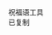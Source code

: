 <html lang="zh-CN">
<head>
  <meta charset="UTF-8">
  <meta name="viewport" content="width=device-width, initial-scale=1.0">
  <title>祝福语</title>
  <script src="https://cdn.tailwindcss.com"></script>
  <link href="https://cdn.jsdelivr.net/npm/font-awesome@4.7.0/css/font-awesome.min.css" rel="stylesheet">
  
  <script>
    tailwind.config = {
      theme: {
        extend: {
          colors: {
            primary: '#165DFF',
            success: '#00B42A',
            neutral: '#F5F7FA',
            'neutral-light': '#F9FAFB',
          },
          fontFamily: {
            inter: ['Inter', 'system-ui', 'sans-serif'],
          },
          boxShadow: {
            'micro': '0 1px 4px rgba(0,0,0,0.05)',
          },
          borderRadius: {
            'sm': '4px',
          }
        },
      }
    }
  </script>
  
  <style type="text/tailwindcss">
    body {
      overscroll-behavior: none;
    }
    .blessing-card {
      transition: transform 0.2s ease, box-shadow 0.2s ease;
    }
    .blessing-card:hover {
      transform: translateX(4px);
      box-shadow: 0 2px 8px rgba(22, 93, 255, 0.1);
    }
  </style>
</head>
<body class="font-inter bg-neutral-light min-h-screen">

  <main class="max-w-6xl mx-auto px-4 pb-12">
    <div class="grid grid-cols-1 gap-3" id="blessingContainer">
      <!-- 祝福语卡片动态生成 -->
    </div>
  </main>

  <footer class="bg-white border-t border-gray-200 py-3">
    <div class="text-center text-xs text-gray-500">
       祝福语工具     </div>
  </footer>

  <div id="toast" class="fixed bottom-6 left-1/2 transform -translate-x-1/2 bg-success text-white px-4 py-2 rounded-sm shadow-md opacity-0 transition-opacity duration-300">
    <i class="fa fa-check mr-1"></i>
    <span>已复制</span>
  </div>

  <script>
       const blessings = [
    {id: 1, content: "阳光派对嗨翻今夏"},
    {id: 2, content: "活力夏日嗨不停"},
    {id: 3, content: "沁爽一夏乐不思暑"},
    {id: 4, content: "放肆狂欢"},
    {id: 5, content: "嗨翻盛夏"},
    {id: 6, content: "夏日悠长心情舒畅"},
    {id: 7, content: "清凉一夏自在无忧"},
    {id: 8, content: "阳光灿烂笑容常伴"},
    {id: 9, content: "绿荫相伴夏日安然"},
    {id: 10, content: "清风送爽夏日吉祥"},
    {id: 11, content: "心静享清凉一夏"},
    {id: 12, content: "西瓜管够快乐无限"},
    {id: 13, content: "荷风送香夏日安康"},
    {id: 14, content: "浪花欢笑暑热尽消"},
    {id: 15, content: "夏日甜如蜜"},
    {id: 16, content: "无"},
    {id: 17, content: "树荫底下好乘凉"},
    {id: 18, content: "晚风轻拂好梦入眠"},
    {id: 19, content: "注意防暑保持清爽"},
    {id: 20, content: "热情似火活力满满"},
    {id: 21, content: "燃情一夏乐翻天"},
    {id: 22, content: "盛夏狂欢正当时"},
    {id: 23, content: "热力全开放肆玩"},
    {id: 24, content: "冰爽夏日透心凉"},
    {id: 25, content: "畅游碧波消酷暑"},
    {id: 26, content: "悠享慢夏好时光"},
    {id: 27, content: "荷风摇翠影"},
    {id: 28, content: "柳岸踏歌行"},
    {id: 29, content: "蝉鸣消暑意"},
    {id: 30, content: "竹径觅清凉"},
    {id: 31, content: "曲桥观鱼跃"},
    {id: 32, content: "芳榭沐荷香"},
    {id: 33, content: "榴火燃夏趣"},
    {id: 34, content: "兰舟荡碧波"},
    {id: 35, content: "浓荫蔽赤日"},
    {id: 36, content: "清茗话悠长"},
    {id: 37, content: "鱼衔云影碎"},
    {id: 38, content: "风送藕香飞"},
    {id: 39, content: "碧浪追凉去"},
    {id: 40, content: "白鹅引颈歌"},
    {id: 41, content: "摇扇呼萤火"},
    {id: 42, content: "提灯捕夜风"},
    {id: 43, content: "跳珠惊翠盖"},
    {id: 44, content: "赤足戏清涟"},
    {id: 45, content: "散发乘夕凉"},
    {id: 46, content: "开轩卧闲敞"},
    {id: 47, content: "何以消烦暑"},
    {id: 48, content: "端坐一院中"},
    {id: 49, content: "眼前无长物"},
    {id: 50, content: "窗下有清风"},

    ];

    // 渲染函数
    function renderBlessings() {
      const container = document.getElementById('blessingContainer');
      container.innerHTML = blessings.map(blessing => `
        <div class="blessing-card bg-white rounded-sm shadow-micro p-3">
          <div class="flex items-center mb-2">
            <div class="w-6 h-6 bg-primary/10 rounded-full flex items-center justify-center mr-2">
              <span class="text-primary font-semibold text-xs">${blessing.id}</span>
            </div>
            <p class="text-gray-800 text-xs ${blessing.content === '无' ? 'text-gray-400 italic' : ''}">
              ${blessing.content || '（无内容）'}
            </p>
          </div>
          <div class="flex justify-between items-center">
            <span class="text-xs text-gray-400">ID: ${blessing.id.toString().padStart(3, '0')}</span>

            <button class="copy-btn px-8 py-3 bg-primary text-white text-xs rounded-sm" data-id="${blessing.id}">
              <i class="fa fa-copy mr-0.5"></i> 复制
            </button>
          </div>
        </div>
      `).join('');

      // 绑定复制事件
      document.querySelectorAll('.copy-btn').forEach(btn => {
        btn.addEventListener('click', () => {
          const id = parseInt(btn.dataset.id);
          const content = blessings.find(b => b.id === id).content;
          if (content === '无') return showToast('无内容');
          navigator.clipboard.writeText(content).then(() => showToast());
        });
      });
    }

    
    // 初始化渲染
    document.addEventListener('DOMContentLoaded', renderBlessings);

    // 提示框
    function showToast(msg = '已复制') {
      const toast = document.getElementById('toast');
      toast.querySelector('span').textContent = msg;
      toast.classList.add('opacity-100');
      setTimeout(() => toast.classList.remove('opacity-100'), 1500);
    }
  </script>

    
